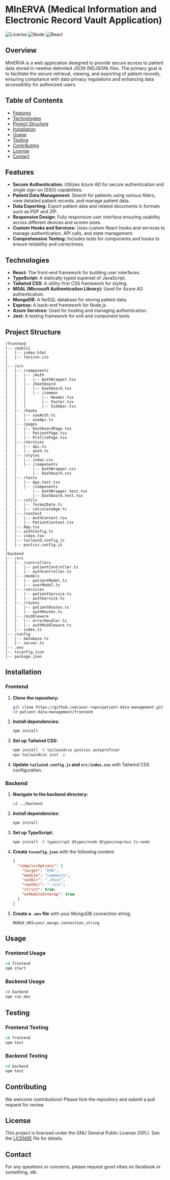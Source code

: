 # MInERVA (Medical Information and Electronic Record Vault Application)

![License](https://img.shields.io/badge/license-GNU%20GPL-blue.svg)
![Node](https://img.shields.io/badge/node-%3E%3D12.0.0-green.svg)
![React](https://img.shields.io/badge/react-%3E%3D17.0.0-blue.svg)

## Overview

MInERVA is a web application designed to provide secure access to patient data stored in newline delimited JSON (NDJSON) files. The primary goal is to facilitate the secure retrieval, viewing, and exporting of patient records, ensuring compliance with data privacy regulations and enhancing data accessibility for authorized users.

## Table of Contents

- [Features](#features)
- [Technologies](#technologies)
- [Project Structure](#project-structure)
- [Installation](#installation)
- [Usage](#usage)
- [Testing](#testing)
- [Contributing](#contributing)
- [License](#license)
- [Contact](#contact)

## Features

- **Secure Authentication:** Utilizes Azure AD for secure authentication and single sign-on (SSO) capabilities.
- **Patient Data Management:** Search for patients using various filters, view detailed patient records, and manage patient data.
- **Data Exporting:** Export patient data and related documents in formats such as PDF and ZIP.
- **Responsive Design:** Fully responsive user interface ensuring usability across different devices and screen sizes.
- **Custom Hooks and Services:** Uses custom React hooks and services to manage authentication, API calls, and state management.
- **Comprehensive Testing:** Includes tests for components and hooks to ensure reliability and correctness.

## Technologies

- **React:** The front-end framework for building user interfaces.
- **TypeScript:** A statically typed superset of JavaScript.
- **Tailwind CSS:** A utility-first CSS framework for styling.
- **MSAL (Microsoft Authentication Library):** Used for Azure AD authentication.
- **MongoDB:** A NoSQL database for storing patient data.
- **Express:** A back-end framework for Node.js.
- **Azure Services:** Used for hosting and managing authentication.
- **Jest:** A testing framework for unit and component tests.

## Project Structure

```plaintext
/frontend
|-- /public
|   |-- index.html
|   |-- favicon.ico
|
|-- /src
|   |-- /components
|   |   |-- /Auth
|   |   |   |-- AuthWrapper.tsx
|   |   |-- /Dashboard
|   |   |   |-- Dashboard.tsx
|   |   |   |-- /common
|   |   |       |-- Header.tsx
|   |   |       |-- Footer.tsx
|   |   |       |-- Sidebar.tsx
|   |-- /hooks
|   |   |-- useAuth.ts
|   |   |-- useApi.ts
|   |-- /pages
|   |   |-- DashboardPage.tsx
|   |   |-- PatientPage.tsx
|   |   |-- ProfilePage.tsx
|   |-- /services
|   |   |-- api.ts
|   |   |-- auth.ts
|   |-- /styles
|   |   |-- index.css
|   |   |-- /components
|   |       |-- AuthWrapper.css
|   |       |-- Dashboard.css
|   |-- /tests
|   |   |-- App.test.tsx
|   |   |-- /components
|   |       |-- AuthWrapper.test.tsx
|   |       |-- Dashboard.test.tsx
|   |-- /utils
|   |   |-- formatDate.ts
|   |   |-- calculateAge.ts
|   |-- /context
|   |   |-- AuthContext.tsx
|   |   |-- PatientContext.tsx
|   |-- App.tsx
|   |-- authConfig.ts
|   |-- index.tsx
|   |-- tailwind.config.js
|   |-- postcss.config.js
|
/backend
|-- /src
|   |-- /controllers
|   |   |-- patientController.ts
|   |   |-- authController.ts
|   |-- /models
|   |   |-- patientModel.ts
|   |   |-- userModel.ts
|   |-- /services
|   |   |-- patientService.ts
|   |   |-- authService.ts
|   |-- /routes
|   |   |-- patientRoutes.ts
|   |   |-- authRoutes.ts
|   |-- /middleware
|   |   |-- errorHandler.ts
|   |   |-- authMiddleware.ts
|   |-- index.ts
|-- /config
|   |-- database.ts
|   |-- server.ts
|-- .env
|-- tsconfig.json
|-- package.json
```

## Installation

### Frontend

1. **Clone the repository:**

   ```bash
   git clone https://github.com/your-repo/patient-data-management.git
   cd patient-data-management/frontend
   ```

2. **Install dependencies:**

   ```bash
   npm install
   ```

3. **Set up Tailwind CSS:**

   ```bash
   npm install -D tailwindcss postcss autoprefixer
   npx tailwindcss init -p
   ```

4. **Update `tailwind.config.js` and `src/index.css`** with Tailwind CSS configuration.

### Backend

1. **Navigate to the backend directory:**

   ```bash
   cd ../backend
   ```

2. **Install dependencies:**

   ```bash
   npm install
   ```

3. **Set up TypeScript:**

   ```bash
   npm install -D typescript @types/node @types/express ts-node
   ```

4. **Create `tsconfig.json`** with the following content:

   ```json
   {
     "compilerOptions": {
       "target": "ES6",
       "module": "commonjs",
       "outDir": "./dist",
       "rootDir": "./src",
       "strict": true,
       "esModuleInterop": true
     }
   }
   ```

5. **Create a `.env` file** with your MongoDB connection string:

   ```.env
   MONGO_URI=your_mongo_connection_string
   ```

## Usage

### Frontend Usage

```bash
cd frontend
npm start
```

### Backend Usage

```bash
cd backend
npm run dev
```

## Testing

### Frontend Testing

```bash
cd frontend
npm test
```

### Backend Testing

```bash
cd backend
npm test
```

## Contributing

We welcome contributions! Please fork the repository and submit a pull request for review.

## License

This project is licensed under the GNU General Public License (GPL). See the [LICENSE](LICENSE) file for details.

## Contact

For any questions or concerns, please request good vibes on facebook or something, idk.
